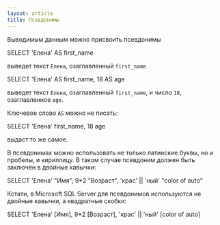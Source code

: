 ```yaml
---
layout: article
title: Псевдонимы
---
```


Выводимым данным можно присвоить псевдонимы

  SELECT 'Елена' AS first_name

выведет текст `Елена`, озаглавленный `first_name`

  SELECT 'Елена' AS first_name, 18 AS age

выведет текст `Елена`, озаглавленный `first_name`,	и число `18`, озаглавленное `age`.

Ключевое слово `AS` можно не писать:

  SELECT 'Елена' first_name, 18 age

выдаст то же самое.

В псевдонимах можно использовать не только латинские буквы, но и пробелы, и кириллицу. В таком случае псевдоним должен быть заключён в двойные кавычки:

  SELECT
    'Елена' "Имя",
    9*2 "Возраст",
    'крас' || 'ный' "color of auto"

Кстати, в Microsoft SQL Server для псевдонимов используются не двойные кавычки, а квадратные скобки:

  SELECT
    'Елена' [Имя],
    9*2 [Возраст],
    'крас' || 'ный' [color of auto]
